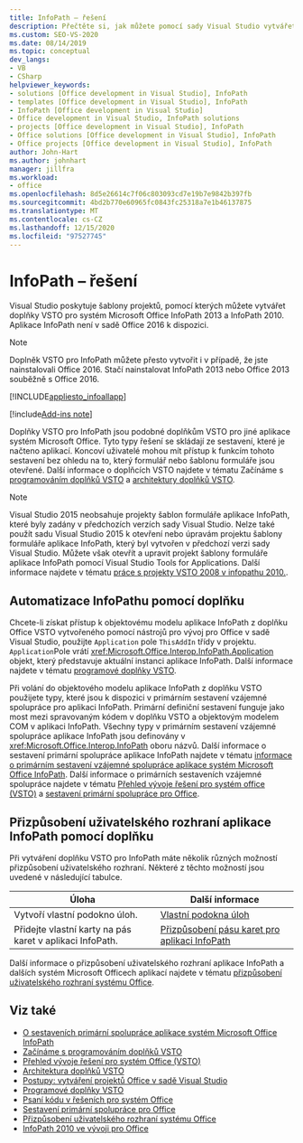 ```yaml
---
title: InfoPath – řešení
description: Přečtěte si, jak můžete pomocí sady Visual Studio vytvářet doplňky VSTO pro Microsoft InfoPath 2013 a InfoPath 2010.
ms.custom: SEO-VS-2020
ms.date: 08/14/2019
ms.topic: conceptual
dev_langs:
- VB
- CSharp
helpviewer_keywords:
- solutions [Office development in Visual Studio], InfoPath
- templates [Office development in Visual Studio], InfoPath
- InfoPath [Office development in Visual Studio]
- Office development in Visual Studio, InfoPath solutions
- projects [Office development in Visual Studio], InfoPath
- Office solutions [Office development in Visual Studio], InfoPath
- Office projects [Office development in Visual Studio], InfoPath
author: John-Hart
ms.author: johnhart
manager: jillfra
ms.workload:
- office
ms.openlocfilehash: 8d5e26614c7f06c803093cd7e19b7e9842b397fb
ms.sourcegitcommit: 4bd2b770e60965fc0843fc25318a7e1b46137875
ms.translationtype: MT
ms.contentlocale: cs-CZ
ms.lasthandoff: 12/15/2020
ms.locfileid: "97527745"
---
```

# <a name="infopath-solutions"></a>InfoPath – řešení
  Visual Studio poskytuje šablony projektů, pomocí kterých můžete vytvářet doplňky VSTO pro systém Microsoft Office InfoPath 2013 a InfoPath 2010. Aplikace InfoPath není v sadě Office 2016 k dispozici.

> [!NOTE]
> Doplněk VSTO pro InfoPath můžete přesto vytvořit i v případě, že jste nainstalovali Office 2016. Stačí nainstalovat InfoPath 2013 nebo Office 2013 souběžně s Office 2016.

 [!INCLUDE[appliesto_infoallapp](../vsto/includes/appliesto-infoallapp-md.md)]

[!include[Add-ins note](includes/addinsnote.md)]

 Doplňky VSTO pro InfoPath jsou podobné doplňkům VSTO pro jiné aplikace systém Microsoft Office. Tyto typy řešení se skládají ze sestavení, které je načteno aplikací. Koncoví uživatelé mohou mít přístup k funkcím tohoto sestavení bez ohledu na to, který formulář nebo šablonu formuláře jsou otevřené. Další informace o doplňcích VSTO najdete v tématu Začínáme s [programováním doplňků VSTO](../vsto/getting-started-programming-vsto-add-ins.md) a [architektury doplňků VSTO](../vsto/architecture-of-vsto-add-ins.md).

> [!NOTE]
> Visual Studio 2015 neobsahuje projekty šablon formuláře aplikace InfoPath, které byly zadány v předchozích verzích sady Visual Studio. Nelze také použít sadu Visual Studio 2015 k otevření nebo úpravám projektu šablony formuláře aplikace InfoPath, který byl vytvořen v předchozí verzi sady Visual Studio. Můžete však otevřít a upravit projekt šablony formuláře aplikace InfoPath pomocí Visual Studio Tools for Applications. Další informace najdete v tématu [práce s projekty VSTO 2008 v infopathu 2010.](/archive/blogs/infopath/working-with-vsto-2008-projects-in-infopath-2010).

## <a name="automate-infopath-by-using-an-add-in"></a>Automatizace InfoPathu pomocí doplňku
 Chcete-li získat přístup k objektovému modelu aplikace InfoPath z doplňku Office VSTO vytvořeného pomocí nástrojů pro vývoj pro Office v sadě Visual Studio, použijte `Application` pole `ThisAddIn` třídy v projektu. `Application`Pole vrátí <xref:Microsoft.Office.Interop.InfoPath.Application> objekt, který představuje aktuální instanci aplikace InfoPath. Další informace najdete v tématu [programové doplňky VSTO](../vsto/programming-vsto-add-ins.md).

 Při volání do objektového modelu aplikace InfoPath z doplňku VSTO použijete typy, které jsou k dispozici v primárním sestavení vzájemné spolupráce pro aplikaci InfoPath. Primární definiční sestavení funguje jako most mezi spravovaným kódem v doplňku VSTO a objektovým modelem COM v aplikaci InfoPath. Všechny typy v primárním sestavení vzájemné spolupráce aplikace InfoPath jsou definovány v <xref:Microsoft.Office.Interop.InfoPath> oboru názvů. Další informace o sestavení primární spolupráce aplikace InfoPath najdete v tématu [informace o primárním sestavení vzájemné spolupráce aplikace systém Microsoft Office InfoPath](/office/client-developer/infopath/external-automation/about-the-microsoft-office-infopath-primary-interop-assembly). Další informace o primárních sestaveních vzájemné spolupráce najdete v tématu [Přehled vývoje řešení pro systém office &#40;VSTO&#41;](../vsto/office-solutions-development-overview-vsto.md) a [sestavení primární spolupráce pro Office](../vsto/office-primary-interop-assemblies.md).

## <a name="customize-the-user-interface-of-infopath-by-using-an-add-in"></a>Přizpůsobení uživatelského rozhraní aplikace InfoPath pomocí doplňku
 Při vytváření doplňku VSTO pro InfoPath máte několik různých možností přizpůsobení uživatelského rozhraní. Některé z těchto možností jsou uvedené v následující tabulce.

|Úloha|Další informace|
|----------|--------------------------|
|Vytvoří vlastní podokno úloh.|[Vlastní podokna úloh](../vsto/custom-task-panes.md)|
|Přidejte vlastní karty na pás karet v aplikaci InfoPath.|[Přizpůsobení pásu karet pro aplikaci InfoPath](../vsto/customizing-a-ribbon-for-infopath.md)|

 Další informace o přizpůsobení uživatelského rozhraní aplikace InfoPath a dalších systém Microsoft Officech aplikací najdete v tématu [přizpůsobení uživatelského rozhraní systému Office](../vsto/office-ui-customization.md).

## <a name="see-also"></a>Viz také
- [O sestaveních primární spolupráce aplikace systém Microsoft Office InfoPath](/office/client-developer/infopath/external-automation/about-the-microsoft-office-infopath-primary-interop-assembly)
- [Začínáme s programováním doplňků VSTO](../vsto/getting-started-programming-vsto-add-ins.md)
- [Přehled vývoje řešení pro systém Office &#40;VSTO&#41;](../vsto/office-solutions-development-overview-vsto.md)
- [Architektura doplňků VSTO](../vsto/architecture-of-vsto-add-ins.md)
- [Postupy: vytváření projektů Office v sadě Visual Studio](../vsto/how-to-create-office-projects-in-visual-studio.md)
- [Programové doplňky VSTO](../vsto/programming-vsto-add-ins.md)
- [Psaní kódu v řešeních pro systém Office](../vsto/writing-code-in-office-solutions.md)
- [Sestavení primární spolupráce pro Office](../vsto/office-primary-interop-assemblies.md)
- [Přizpůsobení uživatelského rozhraní systému Office](../vsto/office-ui-customization.md)
- [InfoPath 2010 ve vývoji pro Office](/previous-versions/office/developer/office-2010/ff604966(v=office.14))